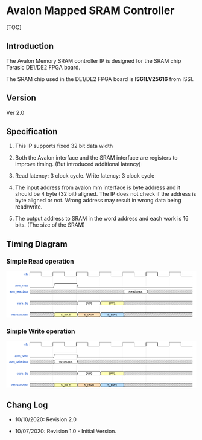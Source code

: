 # Avalon Mapped SRAM Controller

[TOC]

## Introduction

The Avalon Memory SRAM controller IP is designed for the SRAM chip Terasic DE1/DE2 FPGA board.

The SRAM chip used in the DE1/DE2 FPGA board is **IS61LV25616** from ISSI.



## Version

Ver 2.0



## Specification

1. This IP supports fixed 32 bit data width

2. Both the Avalon interface and the SRAM interface are registers to improve timing. (But introduced additional latency)

3. Read latency: 3 clock cycle. Write latency: 3 clock cycle

4. The input address from avalon mm interface is byte address and it should be 4 byte (32 bit) aligned. The IP does not check if the address is byte aligned or not. Wrong address may result in wrong data being read/write.

5. The output address to SRAM in the word address and each work is 16 bits. (The size of the SRAM) 

    

## Timing Diagram

### Simple Read operation



![read operation](assets/img/read.png)



### Simple Write operation



![write operation](assets/img/write.png)



## Chang Log

- 10/10/2020: Revision 2.0

- 10/07/2020: Revision 1.0 - Initial Version.